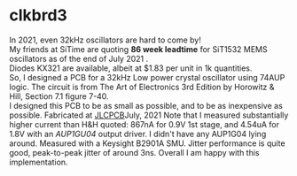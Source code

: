 # clkbrd3
In 2021, even 32kHz oscillators are hard to come by!  
My friends at SiTime are quoting **86 week leadtime** for SiT1532 MEMS oscillators as of the end of July 2021 .  
Diodes KX321 are available, albeit at $1.83 per unit in 1k quantities.  
So, I designed a PCB for a 32kHz Low power crystal oscillator using 74AUP logic.  The circuit is from The Art of Electronics 3rd Edition by Horowitz & Hill, Section 7.1 figure 7-40.  
I designed this PCB to be as small as possible, and to be as inexpensive as possible. 
Fabricated at [JLCPCB](URL "https://jlcpcb.com")July, 2021
Note that I measured substantially higher current than H&H quoted: 867nA for 0.9V 1st stage, and 4.54uA for 1.8V with an *AUP1GU04* output driver.  I didn't have any AUP1G04 lying around.  Measured with a Keysight B2901A SMU.  Jitter performance is quite good, peak-to-peak jitter of around 3ns.  Overall I am happy with this implementation.
